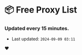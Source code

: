 # :package: Free Proxy List
### Updated every 15 minutes.

- Last updated: `2024-09-09 03:11`

:heart:
